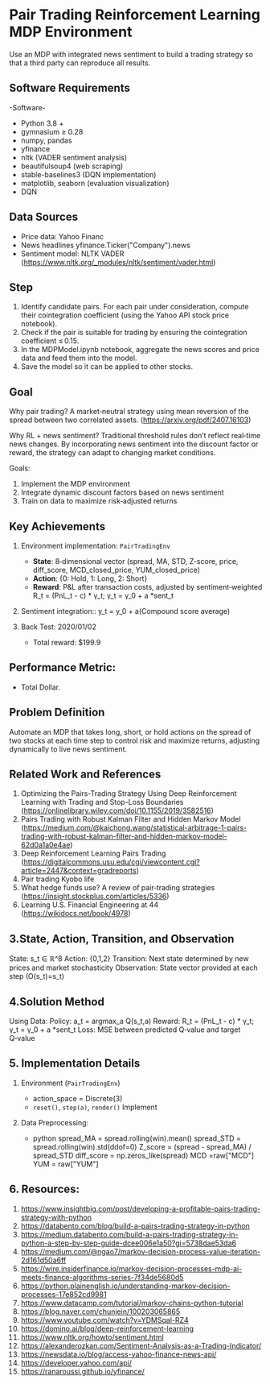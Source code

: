 # Pair Trading Reinforcement Learning MDP Environment
Use an MDP with integrated news sentiment to build a trading strategy so that a third party can reproduce all results.

## Software Requirements

-Software-
 - Python 3.8 +  
  - gymnasium ≥ 0.28  
  - numpy, pandas  
  - yfinance
  - nltk (VADER sentiment analysis)  
  - beautifulsoup4 (web scraping)  
  - stable-baselines3 (DQN implementation)  
  - matplotlib, seaborn (evaluation visualization)
  - DQN

## Data Sources
- Price data: Yahoo Financ
- News headlines yfinance.Ticker("Company").news
- Sentiment model: NLTK VADER (https://www.nltk.org/_modules/nltk/sentiment/vader.html)

## Step
 1. Identify candidate pairs. For each pair under consideration, compute their cointegration coefficient (using the Yahoo API stock price notebook).
 2. Check if the pair is suitable for trading by ensuring the cointegration coefficient ≤ 0.15.
 3. In the MDPModel.ipynb notebook, aggregate the news scores and price data and feed them into the model.
 4. Save the model so it can be applied to other stocks.

## Goal
Why pair trading?
 A market‑neutral strategy using mean reversion of the spread between two correlated assets. (https://arxiv.org/pdf/2407.16103)
 
Why RL + news sentiment?
 Traditional threshold rules don’t reflect real‑time news changes. By incorporating news sentiment into the discount factor or reward, the strategy can adapt to changing market conditions.

Goals:
 1.  Implement the MDP environment
 2.  Integrate dynamic discount factors based on news sentiment
 3.  Train on data to maximize risk‑adjusted returns
  
## Key Achievements
1. Environment implementation: `PairTradingEnv`  
   - **State**: 8‑dimensional vector (spread, MA, STD, Z-score, price, diff_score, MCD_closed_price, YUM_closed_price)  
   - **Action**: {0: Hold, 1: Long, 2: Short}  
   - **Reward**: P&L after transaction costs, adjusted by sentiment‑weighted  R_t = (PnL_t - c) * γ_t; γ_t = γ_0 + a *sent_t
  
2. Sentiment integration::
   y_t = y_0 + a(Compound score average)
   
4. Back Test: 2020/01/02
   - Total reward: $199.9

## Performance Metric:
  - Total Dollar.

## Problem Definition
Automate an MDP that takes long, short, or hold actions on the spread of two stocks at each time step to control risk and maximize returns, adjusting dynamically to live news sentiment.

## Related Work and References
 1. Optimizing the Pairs-Trading Strategy Using Deep Reinforcement Learning with Trading and Stop-Loss Boundaries (https://onlinelibrary.wiley.com/doi/10.1155/2019/3582516)
 2. Pairs Trading with Robust Kalman Filter and Hidden Markov Model (https://medium.com/@kaichong.wang/statistical-arbitrage-1-pairs-trading-with-robust-kalman-filter-and-hidden-markov-model-62d0a1a0e4ae)
 3. Deep Reinforcement Learning Pairs Trading  (https://digitalcommons.usu.edu/cgi/viewcontent.cgi?article=2447&context=gradreports)
 4. Pair trading Kyobo life
 5. What hedge funds use? A review of pair‑trading strategies (https://insight.stockplus.com/articles/5336)
 6. Learning U.S. Financial Engineering at 44 (https://wikidocs.net/book/4978)

## 3.State, Action, Transition, and Observation
State: s_t ∈ ℝ^8
Action: {0,1,2}
Transition:  Next state determined by new prices and market stochasticity
Observation: State vector provided at each step (O(s_t)=s_t)

## 4.Solution Method

 Using Data:
 Policy: a_t = argmax_a Q(s_t,a)
 Reward: R_t = (PnL_t - c) * γ_t; γ_t = γ_0 + a *sent_t
 Loss: MSE between predicted Q‑value and target Q‑value


## 5. Implementation Details
 1. Environment (`PairTradingEnv`)
    - action_space = Discrete(3)
    - `reset()`, `step(a)`, `render()` Implement
      
 2. Data Preprocessing:
    - python
  spread_MA = spread.rolling(win).mean()
  spread_STD = spread.rolling(win).std(ddof=0)
  Z_score = (spread - spread_MA) / spread_STD
  diff_score =  np.zeros_like(spread)
  MCD =raw["MCD"]
  YUM = raw["YUM"]

## 6. Resources:
1. https://www.insightbig.com/post/developing-a-profitable-pairs-trading-strategy-with-python
2. https://databento.com/blog/build-a-pairs-trading-strategy-in-python
3. https://medium.databento.com/build-a-pairs-trading-strategy-in-python-a-step-by-step-guide-dcee006e1a50?gi=5738dae53da6
4. https://medium.com/@ngao7/markov-decision-process-value-iteration-2d161d50a6ff
5. https://wire.insiderfinance.io/markov-decision-processes-mdp-ai-meets-finance-algorithms-series-7f34de5680d5
6. https://python.plainenglish.io/understanding-markov-decision-processes-17e852cd9981
7. https://www.datacamp.com/tutorial/markov-chains-python-tutorial
8. https://blog.naver.com/chunjein/100203065865
9. https://www.youtube.com/watch?v=YDMSqal-RZ4
10. https://domino.ai/blog/deep-reinforcement-learning
11. https://www.nltk.org/howto/sentiment.html
12. https://alexanderozkan.com/Sentiment-Analysis-as-a-Trading-Indicator/
13. https://newsdata.io/blog/access-yahoo-finance-news-api/
14. https://developer.yahoo.com/api/
15. https://ranaroussi.github.io/yfinance/

